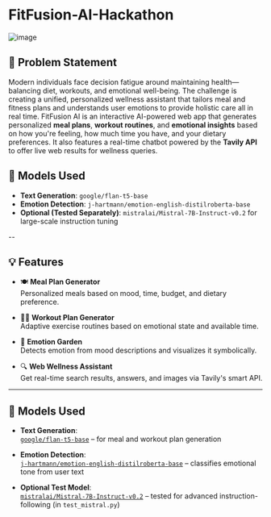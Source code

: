 # FitFusion-AI-Hackathon

![image]([https://github.com/KritiCParikh/Applied-Machine-Learning/blob/main/Graphs/feat_imp-PhotoRoom.png-PhotoRoom.png](https://github.com/KritiCParikh/FitFusion-AI-Hackathon/blob/main/v1-Hackathon.png))

## 🧩 Problem Statement
Modern individuals face decision fatigue around maintaining health—balancing diet, workouts, and emotional well-being. The challenge is creating a unified, personalized wellness assistant that tailors meal and fitness plans and understands user emotions to provide holistic care all in real time. FitFusion AI is an interactive AI-powered web app that generates personalized **meal plans**, **workout routines**, and **emotional insights** based on how you're feeling, how much time you have, and your dietary preferences. It also features a real-time chatbot powered by the **Tavily API** to offer live web results for wellness queries.


## 🤖 Models Used

- **Text Generation**: `google/flan-t5-base`  
- **Emotion Detection**: `j-hartmann/emotion-english-distilroberta-base`  
- **Optional (Tested Separately)**: `mistralai/Mistral-7B-Instruct-v0.2` for large-scale instruction tuning

--

## 💡 Features

- 🍽️ **Meal Plan Generator**  
  Personalized meals based on mood, time, budget, and dietary preference.

- 🏋️‍♂️ **Workout Plan Generator**  
  Adaptive exercise routines based on emotional state and available time.

- 🌸 **Emotion Garden**  
  Detects emotion from mood descriptions and visualizes it symbolically.

- 🔍 **Web Wellness Assistant**  
  Get real-time search results, answers, and images via Tavily's smart API.

---

## 🤖 Models Used

- **Text Generation**:  
  [`google/flan-t5-base`](https://huggingface.co/google/flan-t5-base) – for meal and workout plan generation

- **Emotion Detection**:  
  [`j-hartmann/emotion-english-distilroberta-base`](https://huggingface.co/j-hartmann/emotion-english-distilroberta-base) – classifies emotional tone from user text

- **Optional Test Model**:  
  [`mistralai/Mistral-7B-Instruct-v0.2`](https://huggingface.co/mistralai/Mistral-7B-Instruct-v0.2) – tested for advanced instruction-following (in `test_mistral.py`)



